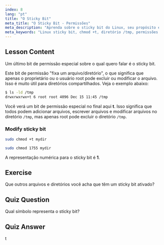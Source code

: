 ```yaml
---
index: 8
lang: "pt"
title: "O Sticky Bit"
meta_title: "O Sticky Bit - Permissões"
meta_description: "Aprenda sobre o sticky bit do Linux, seu propósito em diretórios compartilhados como /tmp, e como configurá-lo usando chmod. Entenda esta permissão de arquivo chave!"
meta_keywords: "Linux sticky bit, chmod +t, diretório /tmp, permissões Linux, segurança de arquivos, tutorial Linux, Linux para iniciantes"
---
```


## Lesson Content

Um último bit de permissão especial sobre o qual quero falar é o sticky bit.

Este bit de permissão "fixa um arquivo/diretório", o que significa que apenas o proprietário ou o usuário root pode excluir ou modificar o arquivo. Isso é muito útil para diretórios compartilhados. Veja o exemplo abaixo:

```bash
$ ls -ld /tmp
drwxrwxrwx+t 6 root root 4096 Dec 15 11:45 /tmp
```

Você verá um bit de permissão especial no final aqui **t**. Isso significa que todos podem adicionar arquivos, escrever arquivos e modificar arquivos no diretório `/tmp`, mas apenas root pode excluir o diretório `/tmp`.

### Modify sticky bit

```bash
sudo chmod +t mydir

sudo chmod 1755 mydir
```

A representação numérica para o sticky bit é **1**.

## Exercise

Que outros arquivos e diretórios você acha que têm um sticky bit ativado?

## Quiz Question

Qual símbolo representa o sticky bit?

## Quiz Answer

t
